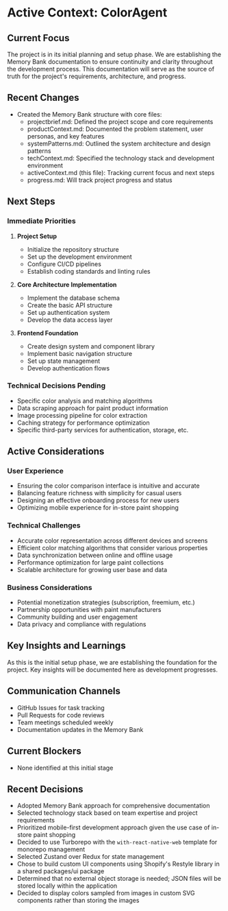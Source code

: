 # Active Context: ColorAgent

## Current Focus

The project is in its initial planning and setup phase. We are establishing the Memory Bank documentation to ensure continuity and clarity throughout the development process. This documentation will serve as the source of truth for the project's requirements, architecture, and progress.

## Recent Changes

- Created the Memory Bank structure with core files:
  - projectbrief.md: Defined the project scope and core requirements
  - productContext.md: Documented the problem statement, user personas, and key features
  - systemPatterns.md: Outlined the system architecture and design patterns
  - techContext.md: Specified the technology stack and development environment
  - activeContext.md (this file): Tracking current focus and next steps
  - progress.md: Will track project progress and status

## Next Steps

### Immediate Priorities

1. **Project Setup**
   - Initialize the repository structure
   - Set up the development environment
   - Configure CI/CD pipelines
   - Establish coding standards and linting rules

2. **Core Architecture Implementation**
   - Implement the database schema
   - Create the basic API structure
   - Set up authentication system
   - Develop the data access layer

3. **Frontend Foundation**
   - Create design system and component library
   - Implement basic navigation structure
   - Set up state management
   - Develop authentication flows

### Technical Decisions Pending

- Specific color analysis and matching algorithms
- Data scraping approach for paint product information
- Image processing pipeline for color extraction
- Caching strategy for performance optimization
- Specific third-party services for authentication, storage, etc.

## Active Considerations

### User Experience
- Ensuring the color comparison interface is intuitive and accurate
- Balancing feature richness with simplicity for casual users
- Designing an effective onboarding process for new users
- Optimizing mobile experience for in-store paint shopping

### Technical Challenges
- Accurate color representation across different devices and screens
- Efficient color matching algorithms that consider various properties
- Data synchronization between online and offline usage
- Performance optimization for large paint collections
- Scalable architecture for growing user base and data

### Business Considerations
- Potential monetization strategies (subscription, freemium, etc.)
- Partnership opportunities with paint manufacturers
- Community building and user engagement
- Data privacy and compliance with regulations

## Key Insights and Learnings

As this is the initial setup phase, we are establishing the foundation for the project. Key insights will be documented here as development progresses.

## Communication Channels

- GitHub Issues for task tracking
- Pull Requests for code reviews
- Team meetings scheduled weekly
- Documentation updates in the Memory Bank

## Current Blockers

- None identified at this initial stage

## Recent Decisions

- Adopted Memory Bank approach for comprehensive documentation
- Selected technology stack based on team expertise and project requirements
- Prioritized mobile-first development approach given the use case of in-store paint shopping
- Decided to use Turborepo with the `with-react-native-web` template for monorepo management
- Selected Zustand over Redux for state management
- Chose to build custom UI components using Shopify's Restyle library in a shared packages/ui package
- Determined that no external object storage is needed; JSON files will be stored locally within the application
- Decided to display colors sampled from images in custom SVG components rather than storing the images
